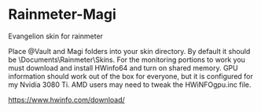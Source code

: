 # Rainmeter-Magi
Evangelion skin for rainmeter

Place @Vault and Magi folders into your skin directory. By default it should be \Documents\Rainmeter\Skins. For the monitoring portions to work you must download and install HWinfo64 and turn on shared memory. GPU information should work out of the box for everyone, but it is configured for my Nvidia 3080 Ti. AMD users may need to tweak the HWiNFOgpu.inc file. 

https://www.hwinfo.com/download/
